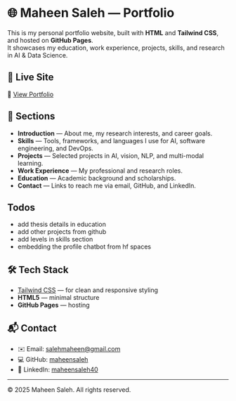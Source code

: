 # 🌐 Maheen Saleh — Portfolio

This is my personal portfolio website, built with **HTML** and **Tailwind CSS**, and hosted on **GitHub Pages**.  
It showcases my education, work experience, projects, skills, and research in AI & Data Science.

## 🚀 Live Site
🔗 [View Portfolio](https://maheensaleh.github.io)

## 📂 Sections
- **Introduction** — About me, my research interests, and career goals.  
- **Skills** — Tools, frameworks, and languages I use for AI, software engineering, and DevOps.  
- **Projects** — Selected projects in AI, vision, NLP, and multi-modal learning.  
- **Work Experience** — My professional and research roles.  
- **Education** — Academic background and scholarships.  
- **Contact** — Links to reach me via email, GitHub, and LinkedIn.  

## Todos

- add thesis details in education
- add other projects from github
- add levels in skills section
- embedding the profile chatbot from hf spaces

## 🛠️ Tech Stack
- [Tailwind CSS](https://tailwindcss.com/) — for clean and responsive styling  
- **HTML5** — minimal structure  
- **GitHub Pages** — hosting  

## 📬 Contact
- ✉️ Email: [salehmaheen@gmail.com](mailto:salehmaheen@gmail.com)  
- 💻 GitHub: [maheensaleh](https://github.com/maheensaleh)  
- 🔗 LinkedIn: [maheensaleh40](https://www.linkedin.com/in/maheensaleh40/)  

---

© 2025 Maheen Saleh. All rights reserved.

